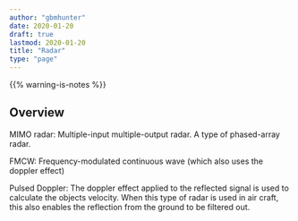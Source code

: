 ```yaml
---
author: "gbmhunter"
date: 2020-01-20
draft: true
lastmod: 2020-01-20
title: "Radar"
type: "page"
---
```


{{% warning-is-notes %}}

## Overview

MIMO radar: Multiple-input multiple-output radar. A type of phased-array radar.

FMCW: Frequency-modulated continuous wave (which also uses the doppler effect)

Pulsed Doppler: The doppler effect applied to the reflected signal is used to calculate the objects velocity. When this type of radar is used in air craft, this also enables the reflection from the ground to be filtered out.